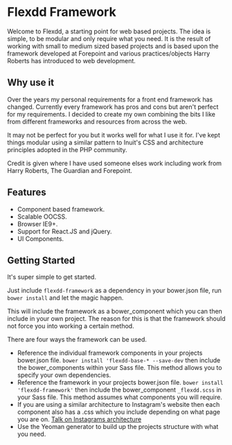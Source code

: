 # Flexdd Framework

Welcome to Flexdd, a starting point for web based projects. The idea is simple, to be modular and only require what you need. It is the result of working with small to medium sized based projects and is based upon the framework developed at Forepoint and various practices/objects Harry Roberts has introduced to web development. 

## Why use it

Over the years my personal requirements for a front end framework has changed. Currently every framework has pros and cons but aren't perfect for my requirements. I decided to create my own combining the bits I like from different frameworks and resources from across the web. 

It may not be perfect for you but it works well for what I use it for. I've kept things modular using a similar pattern to Inuit's CSS and architecture principles adopted in the PHP community.

Credit is given where I have used someone elses work including work from Harry Roberts, The Guardian and Forepoint.

## Features

* Component based framework.
* Scalable OOCSS.
* Browser IE9+.
* Support for React.JS and jQuery.
* UI Components.

## Getting Started

It's super simple to get started.

Just include `flexdd-framework` as a dependency in your bower.json file, run `bower install` and let the magic happen.

This will include the framework as a bower_component which you can then include in your own project. The reason for this is that the framework should not force you into working a certain method.

There are four ways the framework can be used.

* Reference the individual framework components in your projects bower.json file. `bower install 'flexdd-base-* --save-dev` then include the bower_components within your Sass file. This method allows you to specify your own dependencies. 
* Reference the framework in your projects bower.json file. `bower install 'flexdd-framework'` then include the bower_component `_flexdd.scss` in your Sass file. This method assumes what components you will require.
* If you are using a similar architecture to Instagram's website then each component also has a .css which you include depending on what page you are on. [Talk on Instagrams architecture](https://www.youtube.com/watch?v=eCf5CquV_Bw)
* Use the Yeoman generator to build up the projects structure with what you need.

